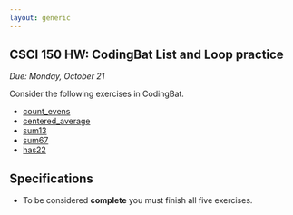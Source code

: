 ```yaml
---
layout: generic
---
```


CSCI 150 HW: CodingBat List and Loop practice
---------------------------------------------

*Due: Monday, October 21*

Consider the following exercises in CodingBat.  

- [count_evens](https://codingbat.com/prob/p189616)
- [centered_average](https://codingbat.com/prob/p126968)
- [sum13](https://codingbat.com/prob/p167025)
- [sum67](https://codingbat.com/prob/p108886)
- [has22](https://codingbat.com/prob/p119308)


## Specifications

- To be considered **complete** you must finish all five exercises.
